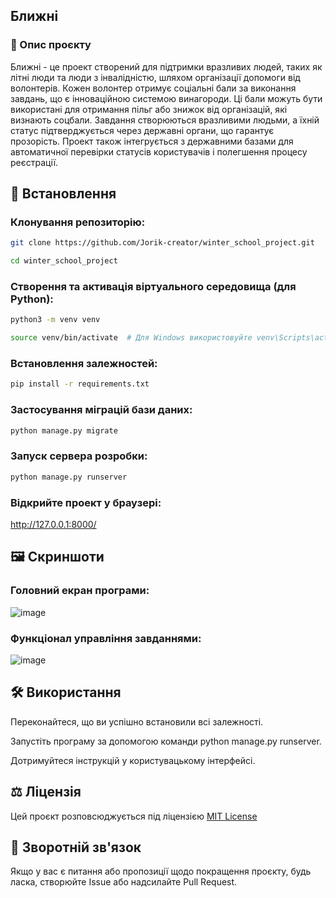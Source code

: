 ## Ближні

### 🌟 Опис проєкту

Ближні - це проект створений для підтримки вразливих людей, таких як літні люди та люди з інвалідністю, шляхом організації допомоги від волонтерів. Кожен волонтер отримує соціальні бали за виконання завдань, що є інноваційною системою винагороди. Ці бали можуть бути використані для отримання пільг або знижок від організацій, які визнають соцбали. Завдання створюються вразливими людьми, а їхній статус підтверджується через державні органи, що гарантує прозорість. Проект також інтегрується з державними базами для автоматичної перевірки статусів користувачів і полегшення процесу реєстрації.

## 🔧 Встановлення

### Клонування репозиторію:
   ```bash
git clone https://github.com/Jorik-creator/winter_school_project.git
   ```
   ```bash
cd winter_school_project
   ```

### Створення та активація вiртуального середовища (для Python):
   ```bash
python3 -m venv venv
   ```
   ```bash
source venv/bin/activate  # Для Windows використовуйте venv\Scripts\activate
   ```

### Встановлення залежностей:
   ```bash
pip install -r requirements.txt
   ```
### Застосування міграцій бази даних:
   ```bash
python manage.py migrate
   ```
### Запуск сервера розробки:
   ```bash
python manage.py runserver
   ```
### Відкрийте проект у браузері:
http://127.0.0.1:8000/

## 🖼️ Скриншоти

### Головний екран програми:

![image](https://github.com/user-attachments/assets/7df35dd1-9a54-4843-bbd9-219fcba6fc9c)


### Функціонал управління завданнями:

![image](https://github.com/user-attachments/assets/9ac1d529-1c84-4664-b1ff-cd9bf9066c62)


## 🛠️ Використання

Переконайтеся, що ви успішно встановили всі залежності.

Запустіть програму за допомогою команди python manage.py runserver.

Дотримуйтеся інструкцій у користувацькому інтерфейсі.

## ⚖️ Ліцензія

Цей проєкт розповсюджується під ліцензією [MIT License](LICENSE)

## 💌 Зворотній зв'язок

Якщо у вас є питання або пропозиції щодо покращення проєкту, будь ласка, створюйте Issue або надсилайте Pull Request.

